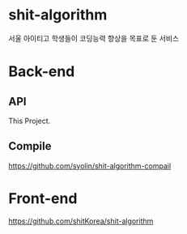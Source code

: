 # shit-algorithm
 서울 아이티고 학생들이 코딩능력 향상을 목표로 둔 서비스

# Back-end
## API
This Project.
## Compile
https://github.com/syolin/shit-algorithm-compail

# Front-end 
https://github.com/shitKorea/shit-algorithm
 
